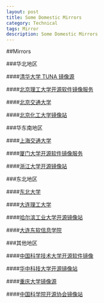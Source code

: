 ```yaml
---
layout: post
title: Some Domestic Mirrors
category: Technical
tags: Mirror
description: Some Domestic Mirrors
---
```

##Mirrors

###华北地区

####[清华大学 TUNA 镜像源](http://mirrors.tuna.tsinghua.edu.cn/)

####[北京理工大学开源软件镜像服务](http://mirror.bit.edu.cn/web/)

####[北京交通大学](http://mirror.bjtu.edu.cn/cn/)

####[北京化工大学镜像站](http://ubuntu.buct.edu.cn/zh-CN/)

###华东南地区

####[上海交通大学](http://ftp.sjtu.edu.cn/)

####[厦门大学开源软件镜像服务](http://mirrors.xmu.edu.cn/)

####[浙江大学开源镜像站](http://mirrors.lifetoy.org/)

###东北地区

####[东北大学](http://mirror.neu.edu.cn/)

####[大连理工大学](http://mirror.dlut.edu.cn/)

####[哈尔滨工业大学开源镜像站](http://run.hit.edu.cn/html/)

####[大连东软信息学院](http://mirrors.neusoft.edu.cn/)

###其他地区

####[中国科学技术大学开源软件镜像](http://mirrors.ustc.edu.cn/)

####[华中科技大学开源镜像站](http://mirrors.hust.edu.cn/)

####[重庆大学镜像源](http://mirrors.cqu.edu.cn/)

####[中国科学院开源协会镜像站](http://mirrors.opencas.cn/)
